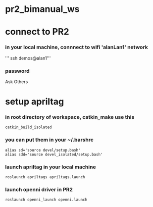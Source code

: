 # pr2_bimanual_ws

# connect to PR2
### in your local machine, connnect to wifi 'alanLan1' network
''' ssh demos@alan1'''
### password
Ask Others

# setup apriltag
### in root directory of workspace, catkin_make use this
```catkin_build_isolated```

### you can put them in your ~/.barshrc
```
alias sd='source devel/setup.bash'
alias sdd='source devel_isolated/setup.bash'
```

### launch apriltag in your local machine
```roslaunch apriltags apriltags.launch```

### launch openni driver in PR2
```roslaunch openni_launch openni.launch```
